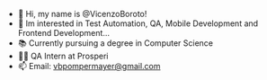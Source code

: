 - 👋 Hi, my name is @VicenzoBoroto!
- 👀 Im interested in Test Automation, QA, Mobile Development and Frontend Development...
- 📚 Currently pursuing a degree in Computer Science
- 👨‍⚖️ QA Intern at Prosperi
- 📫 Email: vbpompermayer@gmail.com
